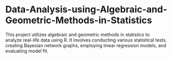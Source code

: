 # Data-Analysis-using-Algebraic-and-Geometric-Methods-in-Statistics
This project utilizes algebraic and geometric methods in statistics to analyze real-life data using R. It involves conducting various statistical tests, creating Bayesian network graphs, employing linear regression models, and evaluating model fit.
